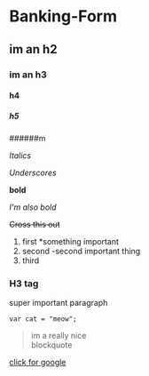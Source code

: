 # Banking-Form
## im an h2
### im an h3
#### h4
##### h5
######m

*Italics*

_Underscores_

**bold**

_I'm also bold_

~~Cross this out~~

1. first
	*something important
2. second
	-second important thing
3. third


<h3>H3 tag</h3>
<p> super important paragraph</p>

```
var cat = "meow";
```

> im a really nice  
> blockquote

[click for google](http://www.google.com)